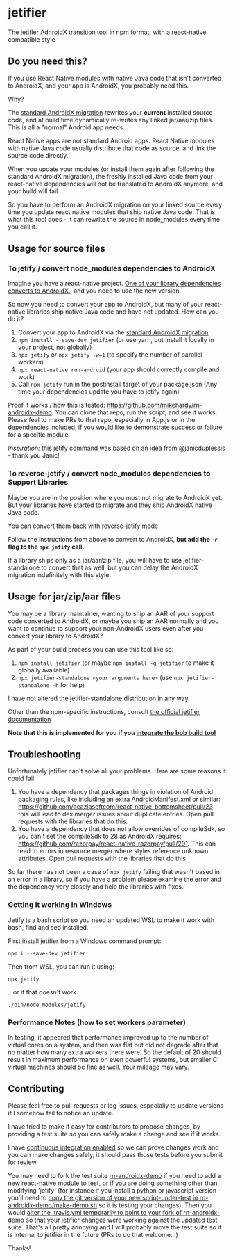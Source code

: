 # jetifier

The jetifier AdnroidX transition tool in npm format, with a react-native compatible style

## Do you need this?

If you use React Native modules with native Java code that isn't converted to AndroidX, and your app is AndroidX, you probably need this.

Why?

The [standard AndroidX migration](https://developer.android.com/jetpack/androidx/migrate) rewrites your **current** installed source code, and at build time dynamically re-writes any linked jar/aar/zip files. This is all a "normal" Android app needs.

React Native apps are not standard Android apps. React Native modules with native Java code usually distribute that code as source, and link the source code directly. 

When you update your modules (or install them again after following the standard AndroidX migration), the freshly installed Java code from your react-native dependencies will not be translated to AndroidX anymore, and your build will fail.

So you have to perform an AndroidX migration on your linked source every time you update react native modules that ship native Java code. That is what this tool does - it can rewrite the source in node_modules every time you call it.

## Usage for source files

### To jetify / convert node_modules dependencies to AndroidX

Imagine you have a react-native project. [One of your library dependencies converts to AndroidX.](https://developers.google.com/android/guides/releases#june_17_2019), and you need to use the new version.

So now you need to convert your app to AndroidX, but many of your react-native libraries ship native Java code and have not updated. How can you do it?

1. Convert your app to AndroidX via the [standard AndroidX migration](https://developer.android.com/jetpack/androidx/migrate)
1. `npm install --save-dev jetifier` (or use yarn, but install it locally in your project, not globally)
1. `npx jetify` or `npx jetify -w=1` (to specify the number of parallel workers)
1. `npx react-native run-android` (your app should correctly compile and work)
1. Call `npx jetify` run in the postinstall target of your package.json (Any time your dependencies update you have to jetify again)

Proof it works / how this is tested: <https://github.com/mikehardy/rn-androidx-demo>. You can clone that repo, run the script, and see it works. Please feel to make PRs to that repo, especially in App.js or in the dependencies included, if you would like to demonstrate success or failure for a specific module.

*Inspiration:* this jetify command was based on [an idea](https://gist.github.com/janicduplessis/df9b5e3c2b2e23bbae713255bdb99f3c) from @janicduplessis - thank you Janic!

### To reverse-jetify / convert node_modules dependencies to Support Libraries

Maybe you are in the position where you must not migrate to AndroidX yet. But your libraries have started to migrate and they ship AndroidX native Java code.

You can convert them back with reverse-jetify mode

Follow the instructions from above to convert to AndroidX, **but add the `-r` flag to the `npx jetify` call.**

If a library ships only as a jar/aar/zip file, you will have to use jetifier-standalone to convert that as well, but you can delay the AndroidX migration indefinitely with this style.

## Usage for jar/zip/aar files

You may be a library maintainer, wanting to ship an AAR of your support code converted to AndroidX, or maybe you ship an AAR normally and you want to continue to support your non-AndroidX users even after you convert your library to AndroidX?

As part of your build process you can use this tool like so:

1. `npm install jetifier` (or maybe `npm install -g jetifier` to make it globally available)
1. `npx jetifier-standalone <your arguments here>` (use `npx jetifier-standalone -h` for help)

I have not altered the jetifier-standalone distribution in any way.

Other than the npm-specific instructions, consult [the official jetifier documentation](https://developer.android.com/studio/command-line/jetifier)

**Note that this is implemented for you if you [integrate the bob build tool](https://github.com/react-native-community/bob/blob/master/README.md#L44)**

## Troubleshooting

Unfortunately jetifier can't solve all your problems. Here are some reasons it could fail:

1. You have a dependency that packages things in violation of Android packaging rules, like including an extra AndroidManifest.xml or similar: <https://github.com/acaziasoftcom/react-native-bottomsheet/pull/23> - this will lead to dex merger issues about duplicate entries. Open pull requests with the libraries that do this.
1. You have a dependency that does not allow overrides of compileSdk, so you can't set the compileSdk to 28 as AndroidX requires: <https://github.com/razorpay/react-native-razorpay/pull/201>. This can lead to errors in resource merger where styles reference unknown attributes. Open pull requests with the libraries that do this

So far there has not been a case of `npx jetify` failing that wasn't based in an error in a library, so if you have a problem please examine the error and the dependency very closely and help the libraries with fixes.

### Getting it working in Windows

Jetify is a bash script so you need an updated WSL to make it work with bash, find and sed installed.

First install jetifier from a Windows command prompt:

    npm i --save-dev jetifier

Then from WSL, you can run it using:

    npx jetify

...or if that doesn't work

    ./bin/node_modules/jetify

### Performance Notes (how to set workers parameter)

In testing, it appeared that performance improved up to the number of virtual cores on a system, and then was flat but did not degrade after that no matter how many extra workers there were. So the default of 20 should result in maximum performance on even powerful systems, but smaller CI virtual machines should be fine as well. Your mileage may vary.

## Contributing

Please feel free to pull requests or log issues, especially to update versions if I somehow fail to notice an update.

I have tried to make it easy for contributors to propose changes, by providing a test suite so you can safely make a change and see if it works.

I have [continuous integration enabled](https://travis-ci.com/mikehardy/jetifier) so we can prove changes work and you can make changes safely, it should pass those tests before you submit for review.

You may need to fork the test suite [rn-androidx-demo](https://github.com/mikehardy/rn-androidx-demo) if you need to add a new react-native module to test, or if you are doing something other than modifying 'jetify' (for instance if you install a python or javascript version - you'll need to [copy the git version of your new script-under-test in rn-androidx-demo/make-demo.sh](https://github.com/mikehardy/rn-androidx-demo/blob/master/make-demo.sh#L76) so it is testing your changes). Then you would [alter the .travis.yml temporarily to point to your fork of rn-androidx-demo](https://github.com/mikehardy/jetifier/blob/master/.travis.yml#L38) so that your jetifier changes were working against the updated test suite. That's all pretty annoying and I will probably move the test suite so it is internal to jetifier in the future (PRs to do that welcome...)

Thanks!
